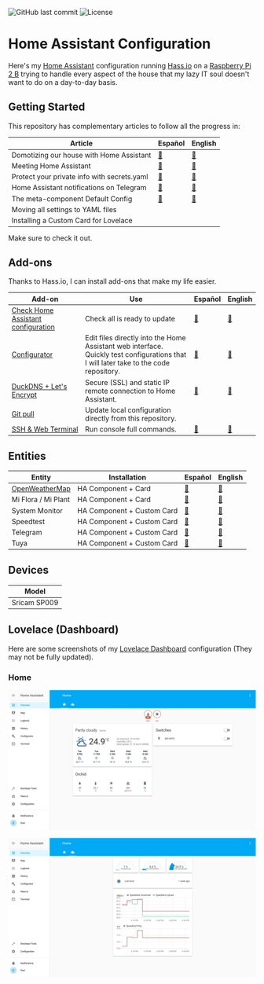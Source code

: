 ![GitHub last commit](https://img.shields.io/github/last-commit/danimart1991/home-assistant-config)
![License](https://img.shields.io/github/license/danimart1991/home-assistant-config.svg)

# Home Assistant Configuration

Here's my [Home Assistant](https://home-assistant.io/) configuration running [Hass.io](https://www.home-assistant.io/hassio/) on a [Raspberry Pi 2 B](https://www.raspberrypi.org/products/raspberry-pi-2-model-b/) trying to handle every aspect of the house that my lazy IT soul doesn't want to do on a day-to-day basis.

## Getting Started

This repository has complementary articles to follow all the progress in:

| Article | Español | English |
| --- | --- | --- |
| Domotizing our house with Home Assistant | [🔗](https://www.nocountryforgeeks.com/domotizando-nuestra-casa-con-home-assistant/) | [🔗](https://www.danielmartingonzalez.com/domotizing-our-house-with-home-assistant/) |
| Meeting Home Assistant | [🔗](https://www.danielmartingonzalez.com/conociendo-home-assistant/) | [🔗](https://www.danielmartingonzalez.com/meeting-home-assistant/) |
| Protect your private info with secrets.yaml | [🔗](https://www.danielmartingonzalez.com/protege-tu-informacion-privada-con-secrets-yaml/) | [🔗](https://www.danielmartingonzalez.com/protect-your-private-info-with-secrets-yaml/) |
| Home Assistant notifications on Telegram | [🔗](https://www.danielmartingonzalez.com/notificaciones-de-home-assistant-en-telegram/) | [🔗](https://www.danielmartingonzalez.com/home-assistant-notifications-on-telegram/) |
| The meta-component Default Config | [🔗](https://www.danielmartingonzalez.com/el-meta-componente-default-config/) | [🔗](https://www.danielmartingonzalez.com/the-meta-component-default-config/) |
| Moving all settings to YAML files | | |
| Installing a Custom Card for Lovelace | | |
  
Make sure to check it out.

## Add-ons

Thanks to Hass.io, I can install add-ons that make my life easier.

| Add-on | Use | Español | English |
| --- | --- | --- | --- |
| [Check Home Assistant configuration](https://github.com/home-assistant/hassio-addons/tree/master/check_config) | Check all is ready to update | [🔗](https://www.danielmartingonzalez.com/conociendo-home-assistant/#instalando-nuestro-primer-add-on) | [🔗](https://www.danielmartingonzalez.com/meeting-home-assistant/#installing-our-first-add-on) |
| [Configurator](https://www.home-assistant.io/addons/configurator) | Edit files directly into the Home Assistant web interface. <br/> Quickly test configurations that I will later take to the code repository. | [🔗](https://www.danielmartingonzalez.com/configura-home-assistant-editando-sus-archivos/) | [🔗](https://www.danielmartingonzalez.com/configure-home-assistant-editing-its-files/) |
| [DuckDNS + Let's Encrypt](https://www.home-assistant.io/addons/duckdns/) | Secure (SSL) and static IP remote connection to Home Assistant. | [🔗](https://www.danielmartingonzalez.com/controla-tu-casa-desde-cualquier-sitio-con-duckdns/) | [🔗](https://www.danielmartingonzalez.com/control-your-home-from-anywhere-with-duckdns/) |
| [Git pull](https://www.home-assistant.io/addons/git_pull/) | Update local configuration directly from this repository. | | |
| [SSH & Web Terminal](https://github.com/hassio-addons/addon-ssh) | Run console full commands. | [🔗](https://www.danielmartingonzalez.com/ssh-y-terminal-web-en-hassio/) | [🔗](https://www.danielmartingonzalez.com/ssh-and-web-terminal-in-hassio/) |

## Entities

| Entity | Installation | Español | English |
| --- | --- | --- | --- |
| [OpenWeatherMap](https://openweathermap.org/) | HA Component + Card | [🔗](https://www.danielmartingonzalez.com/configura-home-assistant-editando-sus-archivos/#usando-configurator) | [🔗](https://www.danielmartingonzalez.com/configure-home-assistant-editing-its-files/#using-configurator) |
| Mi Flora / Mi Plant | HA Component + Card | [🔗](https://www.danielmartingonzalez.com/cuidando-tus-plantas-con-mi-flora-y-home-assistant/) | [🔗](https://www.danielmartingonzalez.com/caring-your-plants-with-mi-flora-and-home-assistant/) |
| System Monitor | HA Component + Custom Card | [🔗](https://www.danielmartingonzalez.com/supervisando-un-servidor-home-assistant/) | [🔗](https://www.danielmartingonzalez.com/monitoring-a-home-assistant-server/) |
| Speedtest | HA Component + Custom Card | [🔗](https://www.danielmartingonzalez.com/supervisando-un-servidor-home-assistant/) | [🔗](https://www.danielmartingonzalez.com/monitoring-a-home-assistant-server/) |
| Telegram | HA Component + Custom Card | [🔗](https://www.danielmartingonzalez.com/notificaciones-de-home-assistant-en-telegram/) | [🔗](https://www.danielmartingonzalez.com/home-assistant-notifications-on-telegram/) |
| Tuya | HA Component + Custom Card | [🔗](https://www.danielmartingonzalez.com/controlar-dispositivos-inteligentes-desde-tuya-smart-life/) | [🔗](https://www.danielmartingonzalez.com/control-smart-devices-with-tuya-smart-life/) |

## Devices

| Model |
| --- |
| Sricam SP009 |

## Lovelace (Dashboard)

Here are some screenshots of my [Lovelace Dashboard](https://www.home-assistant.io/lovelace/) configuration (They may not be fully updated).

### Home

![Dashboard Home Tab](/docs/images/screenshot_view_00.jpg)

![Dashboard System Tab](/docs/images/screenshot_view_01.jpg)
